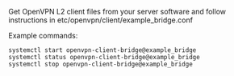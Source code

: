 Get OpenVPN L2 client files from your server software and follow instructions in etc/openvpn/client/example_bridge.conf

Example commands:
```
systemctl start openvpn-client-bridge@example_bridge
systemctl status openvpn-client-bridge@example_bridge
systemctl stop openvpn-client-bridge@example_bridge
```

